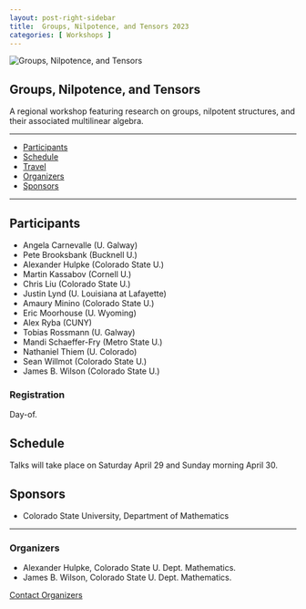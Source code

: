 ```yaml
---
layout: post-right-sidebar
title:  Groups, Nilpotence, and Tensors 2023
categories: [ Workshops ]
---
```




![Groups, Nilpotence, and Tensors](/uploads/images/refine-eq.jpg)

## Groups, Nilpotence, and Tensors

A regional workshop featuring research on groups, nilpotent structures, and their associated multilinear algebra.

---

- [Participants](#participants)
- [Schedule](#schedule)
- [Travel](#travel)
- [Organizers](#organizers)
- [Sponsors](#sponsors)

---

## Participants


 * Angela Carnevalle (U. Galway)
 * Pete Brooksbank (Bucknell U.)
 * Alexander Hulpke (Colorado State U.)
 * Martin Kassabov (Cornell U.)
 * Chris Liu (Colorado State U.)
 * Justin Lynd (U. Louisiana at Lafayette)
 * Amaury Minino (Colorado State U.)
 * Eric Moorhouse (U. Wyoming)
 * Alex Ryba (CUNY)
 * Tobias Rossmann (U. Galway)
 * Mandi Schaeffer-Fry (Metro State U.)
 * Nathaniel Thiem (U. Colorado)
 * Sean Willmot (Colorado State U.)
 * James B. Wilson (Colorado State U.)


### Registration

Day-of.

## Schedule

Talks will take place on Saturday April 29 and Sunday morning April 30.

## Sponsors
  * Colorado State University, Department of Mathematics


--- 
### Organizers
  * Alexander Hulpke, Colorado State U. Dept. Mathematics.
  * James B. Wilson, Colorado State U. Dept. Mathematics.

<a href="mailto:James.Wilson@ColoState.Edu">Contact Organizers</a>
